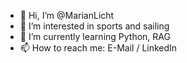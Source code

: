 - 👋 Hi, I’m @MarianLicht
- 👀 I’m interested in sports and sailing
- 🌱 I’m currently learning Python, RAG
- 📫 How to reach me: E-Mail / LinkedIn

<!---
MarianLicht/MarianLicht is a ✨ special ✨ repository because its `README.md` (this file) appears on your GitHub profile.
You can click the Preview link to take a look at your changes.
--->
